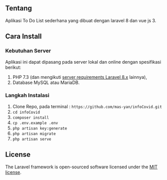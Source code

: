## Tentang
Aplikasi To Do List sederhana yang dibuat dengan laravel 8 dan vue js 3.

## Cara Install

### Kebutuhan Server

Aplikasi ini dapat dipasang pada server lokal dan online dengan spesifikasi berikut:

1. PHP 7.3 (dan mengikuti [server requirements Laravel 8.x](https://laravel.com/docs/8.x/deployment#server-requirements) lainnya),
2. Database MySQL atau MariaDB.

### Langkah Instalasi

1. Clone Repo, pada terminal : `https://github.com/mas-yan/infoCovid.git`
2. `cd infoCovid`
3. `composer install`
4. `cp .env.example .env`
5. `php artisan key:generate`
6. `php artisan migrate`
7. `php artisan serve`

## License

The Laravel framework is open-sourced software licensed under the [MIT license](https://opensource.org/licenses/MIT).
